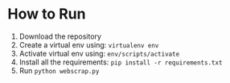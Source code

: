 # How to Run

1. Download the repository
2. Create a virtual env using: `virtualenv env`
3. Activate virtual env using: `env/scripts/activate`
4. Install all the requirements: `pip install -r requirements.txt`
5. Run `python webscrap.py`

